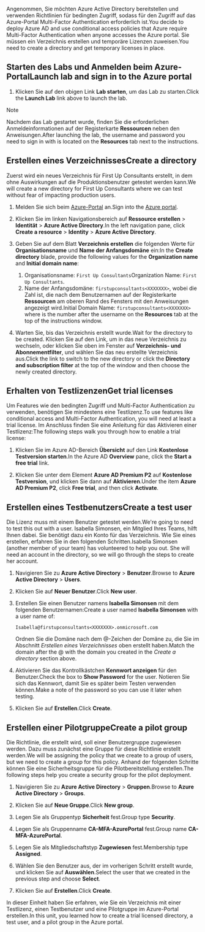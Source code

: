 <span data-ttu-id="8265c-101">Angenommen, Sie möchten Azure Active Directory bereitstellen und verwenden Richtlinien für bedingten Zugriff, sodass für den Zugriff auf das Azure-Portal Multi-Factor Authentication erforderlich ist.</span><span class="sxs-lookup"><span data-stu-id="8265c-101">You decide to deploy Azure AD and use conditional access policies that Azure require Multi-Factor Authentication when anyone accesses the Azure portal.</span></span> <span data-ttu-id="8265c-102">Sie müssen ein Verzeichnis erstellen und temporäre Lizenzen zuweisen.</span><span class="sxs-lookup"><span data-stu-id="8265c-102">You need to create a directory and get temporary licenses in place.</span></span>

## <a name="launch-lab-and-sign-in-to-the-azure-portal"></a><span data-ttu-id="8265c-103">Starten des Labs und Anmelden beim Azure-Portal</span><span class="sxs-lookup"><span data-stu-id="8265c-103">Launch lab and sign in to the Azure portal</span></span>

1. <span data-ttu-id="8265c-104">Klicken Sie auf den obigen Link **Lab starten**, um das Lab zu starten.</span><span class="sxs-lookup"><span data-stu-id="8265c-104">Click the **Launch Lab** link above to launch the lab.</span></span>

> [!NOTE]
> <span data-ttu-id="8265c-105">Nachdem das Lab gestartet wurde, finden Sie die erforderlichen Anmeldeinformationen auf der Registerkarte **Ressourcen** neben den Anweisungen.</span><span class="sxs-lookup"><span data-stu-id="8265c-105">After launching the lab, the username and password you need to sign in with is located on the **Resources** tab next to the instructions.</span></span>

## <a name="create-a-directory"></a><span data-ttu-id="8265c-106">Erstellen eines Verzeichnisses</span><span class="sxs-lookup"><span data-stu-id="8265c-106">Create a directory</span></span>

<span data-ttu-id="8265c-107">Zuerst wird ein neues Verzeichnis für First Up Consultants erstellt, in dem ohne Auswirkungen auf die Produktionsbenutzer getestet werden kann.</span><span class="sxs-lookup"><span data-stu-id="8265c-107">We will create a new directory for First Up Consultants where we can test without fear of impacting production users.</span></span>

1. <span data-ttu-id="8265c-108">Melden Sie sich beim [Azure-Portal](https://portal.azure.com?azure-portal=true) an.</span><span class="sxs-lookup"><span data-stu-id="8265c-108">Sign into the [Azure portal](https://portal.azure.com?azure-portal=true).</span></span>

2. <span data-ttu-id="8265c-109">Klicken Sie im linken Navigationsbereich auf **Ressource erstellen** > **Identität** > **Azure Active Directory**.</span><span class="sxs-lookup"><span data-stu-id="8265c-109">In the left navigation pane, click **Create a resource** > **Identity** > **Azure Active Directory**.</span></span>

3. <span data-ttu-id="8265c-110">Geben Sie auf dem Blatt **Verzeichnis erstellen** die folgenden Werte für **Organisationsname** und **Name der Anfangsdomäne** ein:</span><span class="sxs-lookup"><span data-stu-id="8265c-110">In the **Create directory** blade, provide the following values for the **Organization name** and **Initial domain name**:</span></span>

   1. <span data-ttu-id="8265c-111">Organisationsname: `First Up Consultants`</span><span class="sxs-lookup"><span data-stu-id="8265c-111">Organization Name: `First Up Consultants`.</span></span>
   2. <span data-ttu-id="8265c-112">Name der Anfangsdomäne: `firstupconsultants<XXXXXXX>`, wobei <XXXXXXX> die Zahl ist, die nach dem Benutzernamen auf der Registerkarte **Ressourcen** am oberen Rand des Fensters mit den Anweisungen angezeigt wird.</span><span class="sxs-lookup"><span data-stu-id="8265c-112">Initial Domain Name: `firstupconsultants<XXXXXXX>` where <XXXXXXX> is the number after the username on the **Resources** tab at the top of the instructions window.</span></span>

4. <span data-ttu-id="8265c-113">Warten Sie, bis das Verzeichnis erstellt wurde.</span><span class="sxs-lookup"><span data-stu-id="8265c-113">Wait for the directory to be created.</span></span> <span data-ttu-id="8265c-114">Klicken Sie auf den Link, um in das neue Verzeichnis zu wechseln, oder klicken Sie oben im Fenster auf **Verzeichnis- und Abonnementfilter**, und wählen Sie das neu erstellte Verzeichnis aus.</span><span class="sxs-lookup"><span data-stu-id="8265c-114">Click the link to switch to the new directory or click the **Directory and subscription filter** at the top of the window and then choose the newly created directory.</span></span>

## <a name="get-trial-licenses"></a><span data-ttu-id="8265c-115">Erhalten von Testlizenzen</span><span class="sxs-lookup"><span data-stu-id="8265c-115">Get trial licenses</span></span>

<span data-ttu-id="8265c-116">Um Features wie den bedingten Zugriff und Multi-Factor Authentication zu verwenden, benötigen Sie mindestens eine Testlizenz.</span><span class="sxs-lookup"><span data-stu-id="8265c-116">To use features like conditional access and Multi-Factor Authentication, you will need at least a trial license.</span></span> <span data-ttu-id="8265c-117">Im Anschluss finden Sie eine Anleitung für das Aktivieren einer Testlizenz:</span><span class="sxs-lookup"><span data-stu-id="8265c-117">The following steps walk you through how to enable a trial license:</span></span>

1. <span data-ttu-id="8265c-118">Klicken Sie im Azure AD-Bereich **Übersicht** auf den Link **Kostenlose Testversion starten**.</span><span class="sxs-lookup"><span data-stu-id="8265c-118">In the Azure AD **Overview** pane, click the **Start a free trial** link.</span></span>

1. <span data-ttu-id="8265c-119">Klicken Sie unter dem Element **Azure AD Premium P2** auf **Kostenlose Testversion**, und klicken Sie dann auf **Aktivieren**.</span><span class="sxs-lookup"><span data-stu-id="8265c-119">Under the item **Azure AD Premium P2**, click **Free trial**, and then click **Activate**.</span></span>

## <a name="create-a-test-user"></a><span data-ttu-id="8265c-120">Erstellen eines Testbenutzers</span><span class="sxs-lookup"><span data-stu-id="8265c-120">Create a test user</span></span>

<span data-ttu-id="8265c-121">Die Lizenz muss mit einem Benutzer getestet werden.</span><span class="sxs-lookup"><span data-stu-id="8265c-121">We're going to need to test this out with a user.</span></span> <span data-ttu-id="8265c-122">Isabella Simonsen, ein Mitglied Ihres Teams, hilft Ihnen dabei. Sie benötigt dazu ein Konto für das Verzeichnis. Wie Sie eines erstellen, erfahren Sie in den folgenden Schritten.</span><span class="sxs-lookup"><span data-stu-id="8265c-122">Isabella Simonsen (another member of your team) has volunteered to help you out. She will need an account in the directory, so we will go through the steps to create her account.</span></span>

1. <span data-ttu-id="8265c-123">Navigieren Sie zu **Azure Active Directory** > **Benutzer**.</span><span class="sxs-lookup"><span data-stu-id="8265c-123">Browse to **Azure Active Directory** > **Users**.</span></span>

1. <span data-ttu-id="8265c-124">Klicken Sie auf **Neuer Benutzer**.</span><span class="sxs-lookup"><span data-stu-id="8265c-124">Click **New user**.</span></span>

1. <span data-ttu-id="8265c-125">Erstellen Sie einen Benutzer namens **Isabella Simonsen** mit dem folgenden Benutzernamen:</span><span class="sxs-lookup"><span data-stu-id="8265c-125">Create a user named **Isabella Simonsen** with a user name of:</span></span>

   `Isabella@firstupconsultants<XXXXXXX>.onmicrosoft.com`

   <span data-ttu-id="8265c-126">Ordnen Sie die Domäne nach dem @-Zeichen der Domäne zu, die Sie im Abschnitt *Erstellen eines Verzeichnisses* oben erstellt haben.</span><span class="sxs-lookup"><span data-stu-id="8265c-126">Match the domain after the @ with the domain you created in the *Create a directory* section above.</span></span>

1. <span data-ttu-id="8265c-127">Aktivieren Sie das Kontrollkästchen **Kennwort anzeigen** für den Benutzer.</span><span class="sxs-lookup"><span data-stu-id="8265c-127">Check the box to **Show Password** for the user.</span></span> <span data-ttu-id="8265c-128">Notieren Sie sich das Kennwort, damit Sie es später beim Testen verwenden können.</span><span class="sxs-lookup"><span data-stu-id="8265c-128">Make a note of the password so you can use it later when testing.</span></span>

1. <span data-ttu-id="8265c-129">Klicken Sie auf **Erstellen**.</span><span class="sxs-lookup"><span data-stu-id="8265c-129">Click **Create**.</span></span>

## <a name="create-a-pilot-group"></a><span data-ttu-id="8265c-130">Erstellen einer Pilotgruppe</span><span class="sxs-lookup"><span data-stu-id="8265c-130">Create a pilot group</span></span>

<span data-ttu-id="8265c-131">Die Richtlinie, die erstellt wird, soll einer Benutzergruppe zugewiesen werden. Dazu muss zunächst eine Gruppe für diese Richtlinie erstellt werden.</span><span class="sxs-lookup"><span data-stu-id="8265c-131">We will be assigning the policy that we create to a group of users, but we need to create a group for this policy.</span></span> <span data-ttu-id="8265c-132">Anhand der folgenden Schritte können Sie eine Sicherheitsgruppe für die Pilotbereitstellung erstellen.</span><span class="sxs-lookup"><span data-stu-id="8265c-132">The following steps help you create a security group for the pilot deployment.</span></span>

1. <span data-ttu-id="8265c-133">Navigieren Sie zu **Azure Active Directory** > **Gruppen**.</span><span class="sxs-lookup"><span data-stu-id="8265c-133">Browse to **Azure Active Directory** > **Groups**.</span></span>

1. <span data-ttu-id="8265c-134">Klicken Sie auf **Neue Gruppe**.</span><span class="sxs-lookup"><span data-stu-id="8265c-134">Click **New group**.</span></span>

1. <span data-ttu-id="8265c-135">Legen Sie als Gruppentyp **Sicherheit** fest.</span><span class="sxs-lookup"><span data-stu-id="8265c-135">Group type **Security**.</span></span>

1. <span data-ttu-id="8265c-136">Legen Sie als Gruppenname **CA-MFA-AzurePortal** fest.</span><span class="sxs-lookup"><span data-stu-id="8265c-136">Group name **CA-MFA-AzurePortal**.</span></span>

1. <span data-ttu-id="8265c-137">Legen Sie als Mitgliedschaftstyp **Zugewiesen** fest.</span><span class="sxs-lookup"><span data-stu-id="8265c-137">Membership type **Assigned**.</span></span>

1. <span data-ttu-id="8265c-138">Wählen Sie den Benutzer aus, der im vorherigen Schritt erstellt wurde, und klicken Sie auf **Auswählen**.</span><span class="sxs-lookup"><span data-stu-id="8265c-138">Select the user that we created in the previous step and choose **Select**.</span></span>

1. <span data-ttu-id="8265c-139">Klicken Sie auf **Erstellen**.</span><span class="sxs-lookup"><span data-stu-id="8265c-139">Click **Create**.</span></span>

<span data-ttu-id="8265c-140">In dieser Einheit haben Sie erfahren, wie Sie ein Verzeichnis mit einer Testlizenz, einen Testbenutzer und eine Pilotgruppe im Azure-Portal erstellen.</span><span class="sxs-lookup"><span data-stu-id="8265c-140">In this unit, you learned how to create a trial licensed directory, a test user, and a pilot group in the Azure portal.</span></span>